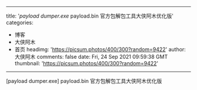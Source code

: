 
---
title: '_payload dumper.exe_ payload.bin 官方包解包工具大侠阿木优化版'
categories: 
 - 博客
 - 大侠阿木
 - 首页
headimg: 'https://picsum.photos/400/300?random=9422'
author: 大侠阿木
comments: false
date: Fri, 24 Sep 2021 09:59:38 GMT
thumbnail: 'https://picsum.photos/400/300?random=9422'
---

<div>   
[payload dumper.exe] payload.bin 官方包解包工具大侠阿木优化版  
</div>
            